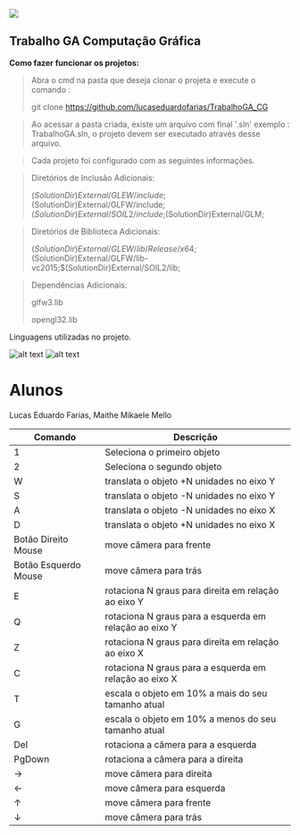 ﻿![](https://upload.wikimedia.org/wikipedia/pt/9/91/Lp_logo_unisinos.png)

## Trabalho GA Computação Gráfica

**Como fazer funcionar os projetos:**

> Abra o cmd na pasta que deseja clonar o projeta e execute o comando : 
> 
> git clone https://github.com/lucaseduardofarias/TrabalhoGA_CG
> 


> Ao acessar a pasta criada, existe um arquivo com final '.sln' exemplo : TrabalhoGA.sln, o projeto devem ser executado através desse arquivo.


> Cada projeto foi configurado com as seguintes informações.

>Diretórios de Inclusão Adicionais:
>
>$(SolutionDir)External/GLEW/include;$(SolutionDir)External/GLFW/include;$(SolutionDir)External/SOIL2/include;$(SolutionDir)External/GLM;

>Diretórios de Biblioteca Adicionais:
>
>$(SolutionDir)External/GLEW/lib/Release/x64;$(SolutionDir)External/GLFW/lib-vc2015;$(SolutionDir)External/SOIL2/lib;

>Dependências Adicionais:
>
>glfw3.lib
>
>opengl32.lib

Linguagens utilizadas no projeto.

![alt text](https://img.shields.io/badge/C-00599C?style=for-the-badge&logo=c&logoColor=white)
![alt text](https://img.shields.io/badge/C%2B%2B-00599C?style=for-the-badge&logo=c%2B%2B&logoColor=white)

# Alunos
Lucas Eduardo Farias, Maithe Mikaele Mello

Comando | Descrição
------------ | -------------
 1 | Seleciona o primeiro objeto                            
 2 | Seleciona o segundo objeto                             
 W | translata o objeto +N unidades no eixo Y               
 S | translata o objeto -N unidades no eixo Y               
 A | translata o objeto -N unidades no eixo X               
 D | translata o objeto +N unidades no eixo X
 Botão Direito Mouse| move câmera para frente
 Botão Esquerdo Mouse| move câmera para trás
 E | rotaciona N graus para direita em relação ao eixo Y    
 Q | rotaciona N graus para a esquerda em relação ao eixo Y 
 Z | rotaciona N graus para direita em relação ao eixo X    
 C | rotaciona N graus para a esquerda em relação ao eixo X 
 T | escala o objeto em 10% a mais do seu tamanho atual      
 G | escala o objeto em 10% a menos do seu tamanho atual
Del | rotaciona a câmera para a esquerda                     
PgDown | rotaciona a câmera para a direita     
 → | move câmera para direita                      
 ← | move câmera para esquerda                     
 ↑ | move câmera para frente                                
 ↓ | move câmera para trás                                  